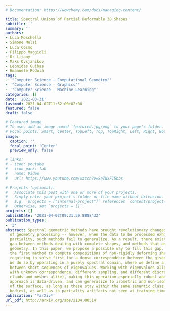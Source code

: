 ```yaml
---
# Documentation: https://wowchemy.com/docs/managing-content/

title: Spectral Unions of Partial Deformable 3D Shapes
subtitle: ''
summary: ''
authors:
- Luca Moschella
- Simone Melzi
- Luca Cosmo
- Filippo Maggioli
- Or Litany
- Maks Ovsjanikov
- Leonidas Guibas
- Emanuele Rodolà
tags:
- '"Computer Science - Computational Geometry"'
- '"Computer Science - Graphics"'
- '"Computer Science - Machine Learning"'
categories: []
date: '2021-03-31'
lastmod: 2021-04-02T11:32:00+02:00
featured: false
draft: false

# Featured image
# To use, add an image named `featured.jpg/png` to your page's folder.
# Focal points: Smart, Center, TopLeft, Top, TopRight, Left, Right, BottomLeft, Bottom, BottomRight.
image:
  caption: ''
  focal_point: 'Center'
  preview_only: false

# links:
# - icon: youtube
#   icon_pack: fab
#   name: Video
#   url: https://www.youtube.com/watch?v=SeZWxF15bbs

# Projects (optional).
#   Associate this post with one or more of your projects.
#   Simply enter your project's folder or file name without extension.
#   E.g. `projects = ["internal-project"]` references `content/project/deep-learning/index.md`.
#   Otherwise, set `projects = []`.
projects: []
publishDate: '2021-04-02T09:31:59.888843Z'
publication_types:
- '3'
abstract: Spectral geometric methods have brought revolutionary changes to the field
  of geometry processing -- however, when the data to be processed exhibits severe
  partiality, such methods fail to generalize. As a result, there exists a big performance
  gap between methods dealing with complete shapes, and methods that address missing
  geometry. In this paper, we propose a possible way to fill this gap. We introduce
  the first method to compute compositions of non-rigidly deforming shapes, without
  requiring to solve first for a dense correspondence between the given partial shapes.
  We do so by operating in a purely spectral domain, where we define a union operation
  between short sequences of eigenvalues. Working with eigenvalues allows to deal
  with unknown correspondence, different sampling, and different discretization (point
  clouds and meshes alike), making this operation especially robust and general. Our
  approach is data-driven, and can generalize to isometric and non-isometric deformations
  of the surface, as long as these stay within the same semantic class (e.g., human
  bodies), as well as to partiality artifacts not seen at training time.
publication: '*arXiv*'
url_pdf: http://arxiv.org/abs/2104.00514
---
```

